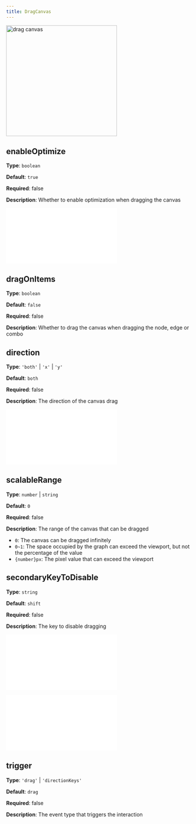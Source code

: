 ```yaml
---
title: DragCanvas
---
```


<img alt="drag canvas" src="https://mdn.alipayobjects.com/huamei_qa8qxu/afts/img/A*zG5VTJ6tPakAAAAAAAAAAAAADmJ7AQ/original" height='300'/>

## enableOptimize

**Type**: `boolean`

**Default**: `true`

**Required**: false

**Description**: Whether to enable optimization when dragging the canvas

<embed src="../../common/BehaviorEventName.en.md"></embed>

## dragOnItems

**Type**: `boolean`

**Default**: `false`

**Required**: false

**Description**: Whether to drag the canvas when dragging the node, edge or combo

## direction

**Type**: `'both'` | `'x'` | `'y'`

**Default**: `both`

**Required**: false

**Description**: The direction of the canvas drag

<embed src="../../common/BehaviorSecondaryKey.en.md"></embed>

## scalableRange

**Type**: `number` | `string`

**Default**: `0`

**Required**: false

**Description**: The range of the canvas that can be dragged

- `0`: The canvas can be dragged infinitely
- `0~1`: The space occupied by the graph can exceed the viewport, but not the percentage of the value
- `{number}px`: The pixel value that can exceed the viewport

<!-- TODO 这里需要确定下取值含义 -->

## secondaryKeyToDisable

**Type**: `string`

**Default**: `shift`

**Required**: false

**Description**: The key to disable dragging

<embed src="../../common/BehaviorShouldBegin.en.md"></embed>

<embed src="../../common/BehaviorSpeedUpKey.en.md"></embed>

## trigger

**Type**: `'drag'` | `'directionKeys'`

**Default**: `drag`

**Required**: false

**Description**: The event type that triggers the interaction
